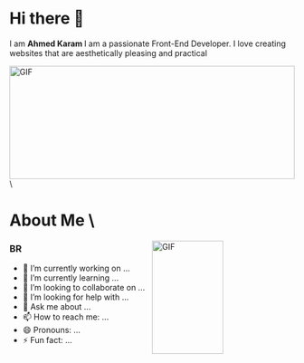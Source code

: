 # Hi there 👋

I am <b> Ahmed Karam </b> I am a passionate Front-End Developer. I love creating websites that are aesthetically pleasing and practical

<img align="right" alt="GIF" src="https://i.pinimg.com/564x/92/bd/1d/92bd1db9b6f2777842750286082200b0.jpg" width="100%" height="200" /> \
  
# About Me \
 
<img align="right" alt="GIF" src="https://raw.githubusercontent.com/abhisheknaiidu/abhisheknaiidu/master/code.gif" width="50%" height="200" />

### BR

- 🔭 I’m currently working on ...
- 🌱 I’m currently learning ...
- 👯 I’m looking to collaborate on ...
- 🤔 I’m looking for help with ...
- 💬 Ask me about ...
- 📫 How to reach me: ...
- 😄 Pronouns: ...
- ⚡ Fun fact: ...
